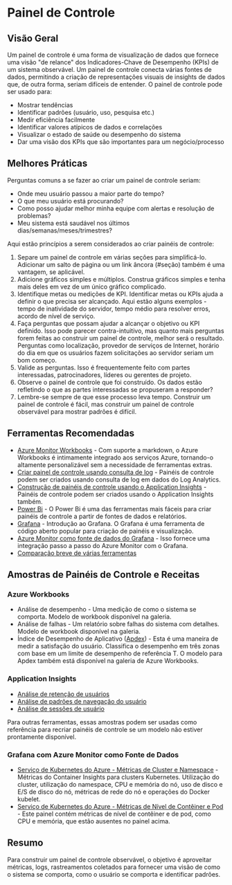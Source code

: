 # Painel de Controle

## Visão Geral

Um painel de controle é uma forma de visualização de dados que fornece uma visão "de relance" dos Indicadores-Chave de Desempenho (KPIs) de um sistema observável. Um painel de controle conecta várias fontes de dados, permitindo a criação de representações visuais de insights de dados que, de outra forma, seriam difíceis de entender. O painel de controle pode ser usado para:

- Mostrar tendências
- Identificar padrões (usuário, uso, pesquisa etc.)
- Medir eficiência facilmente
- Identificar valores atípicos de dados e correlações
- Visualizar o estado de saúde ou desempenho do sistema
- Dar uma visão dos KPIs que são importantes para um negócio/processo

## Melhores Práticas

Perguntas comuns a se fazer ao criar um painel de controle seriam:

- Onde meu usuário passou a maior parte do tempo?
- O que meu usuário está procurando?
- Como posso ajudar melhor minha equipe com alertas e resolução de problemas?
- Meu sistema está saudável nos últimos dias/semanas/meses/trimestres?

Aqui estão princípios a serem considerados ao criar painéis de controle:

1. Separe um painel de controle em várias seções para simplificá-lo. Adicionar um salto de página ou um link âncora (#seção) também é uma vantagem, se aplicável.
2. Adicione gráficos simples e múltiplos. Construa gráficos simples e tenha mais deles em vez de um único gráfico complicado.
3. Identifique metas ou medições de KPI. Identificar metas ou KPIs ajuda a definir o que precisa ser alcançado. Aqui estão alguns exemplos - tempo de inatividade do servidor, tempo médio para resolver erros, acordo de nível de serviço.
4. Faça perguntas que possam ajudar a alcançar o objetivo ou KPI definido. Isso pode parecer contra-intuitivo, mas quanto mais perguntas forem feitas ao construir um painel de controle, melhor será o resultado. Perguntas como localização, provedor de serviços de Internet, horário do dia em que os usuários fazem solicitações ao servidor seriam um bom começo.
5. Valide as perguntas. Isso é frequentemente feito com partes interessadas, patrocinadores, líderes ou gerentes de projeto.
6. Observe o painel de controle que foi construído. Os dados estão refletindo o que as partes interessadas se propuseram a responder?
7. Lembre-se sempre de que esse processo leva tempo. Construir um painel de controle é fácil, mas construir um painel de controle observável para mostrar padrões é difícil.

## Ferramentas Recomendadas

- [Azure Monitor Workbooks](https://learn.microsoft.com/pt-br/azure/azure-monitor/platform/workbooks-overview) - Com suporte a markdown, o Azure Workbooks é intimamente integrado aos serviços Azure, tornando-o altamente personalizável sem a necessidade de ferramentas extras.
- [Criar painel de controle usando consulta de log](https://learn.microsoft.com/pt-br/azure/azure-monitor/learn/tutorial-logs-dashboards) - Painéis de controle podem ser criados usando consulta de log em dados do Log Analytics.
- [Construção de painéis de controle usando o Application Insights](https://learn.microsoft.com/pt-br/azure/azure-monitor/learn/tutorial-app-dashboards) - Painéis de controle podem ser criados usando o Application Insights também.
- [Power Bi](https://learn.microsoft.com/pt-br/power-bi/create-reports/service-dashboard-create) - O Power Bi é uma das ferramentas mais fáceis para criar painéis de controle a partir de fontes de dados e relatórios.
- [Grafana](https://grafana.com/tutorials/) - Introdução ao Grafana. O Grafana é uma ferramenta de código aberto popular para criação de painéis e visualização.
- [Azure Monitor como fonte de dados do Grafana](https://grafana.com/grafana/plugins/grafana-azure-monitor-datasource) - Isso fornece uma integração passo a passo do Azure Monitor com o Grafana.
- [Comparação breve de várias ferramentas](https://learn.microsoft.com/pt-br/azure/azure-monitor/visualizations)

## Amostras de Painéis de Controle e Receitas

### Azure Workbooks

- Análise de desempenho - Uma medição de como o sistema se comporta. Modelo de workbook disponível na galeria.
- Análise de falhas - Um relatório sobre falhas do sistema com detalhes. Modelo de workbook disponível na galeria.
- Índice de Desempenho de Aplicativo ([Apdex](https://en.wikipedia.org/wiki/Apdex)) - Esta é uma maneira de medir a satisfação do usuário. Classifica o desempenho em três zonas com base em um limite de desempenho de referência T. O modelo para Apdex também está disponível na galeria de Azure Workbooks.

### Application Insights

- [Análise de retenção de usuários](https://learn.microsoft.com/azure/azure-monitor/app/usage-retention)
- [Análise de padrões de navegação do usuário](https://learn.microsoft.com/azure/azure-monitor/app/usage-flows)
- [Análise de sessões de usuário](https://learn.microsoft.com/azure/azure-monitor/learn/tutorial-users)

Para outras ferramentas, essas amostras podem ser usadas como referência para recriar painéis de controle se um modelo não estiver prontamente disponível.

### Grafana com Azure Monitor como Fonte de Dados

- [Serviço de Kubernetes do Azure - Métricas de Cluster e Namespace](https://grafana.com/grafana/dashboards/10956) - Métricas do Container Insights para clusters Kubernetes. Utilização do cluster, utilização do namespace, CPU e memória do nó, uso de disco e E/S de disco do nó, métricas de rede do nó e operações do Docker kubelet.
- [Serviço de Kubernetes do Azure - Métricas de Nível de Contêiner e Pod](https://grafana.com/grafana/dashboards/14891) - Este painel contém métricas de nível de contêiner e de pod, como CPU e memória, que estão ausentes no painel acima.

## Resumo

Para construir um painel de controle observável, o objetivo é aproveitar métricas, logs, rastreamentos coletados para fornecer uma visão de como o sistema se comporta, como o usuário se comporta e identificar padrões.
